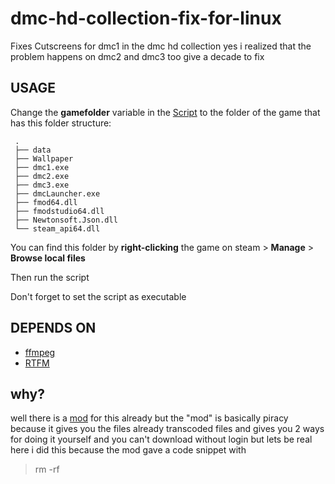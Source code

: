 # dmc-hd-collection-fix-for-linux
Fixes Cutscreens for dmc1 in the dmc hd collection
yes i realized that the problem happens on dmc2 and dmc3 too give a decade to fix 

## USAGE
Change the **gamefolder** variable in the [Script](dmc_hd_collection_video_fix.sh) to the folder of the game that has this folder structure:
```
 .
 ├── data
 ├── Wallpaper
 ├── dmc1.exe
 ├── dmc2.exe
 ├── dmc3.exe
 ├── dmcLauncher.exe
 ├── fmod64.dll
 ├── fmodstudio64.dll
 ├── Newtonsoft.Json.dll
 └── steam_api64.dll
 ```
You can find this folder by **right-clicking** the game on steam > **Manage** > **Browse local files**

Then run the script

Don't forget to set the script as executable

## DEPENDS ON
- [ffmpeg](https://ffmpeg.org/)
- [RTFM](https://en.wikipedia.org/wiki/RTFM)

## why?
well there is a [mod](https://www.nexusmods.com/devilmaycryhdcollection/mods/51?tab=description) for this already but the "mod" is basically piracy because it gives you the files already transcoded files and gives you 2 ways for doing it yourself and you can't download without login but lets be real here i did this because the mod gave a code snippet with 
> rm -rf

